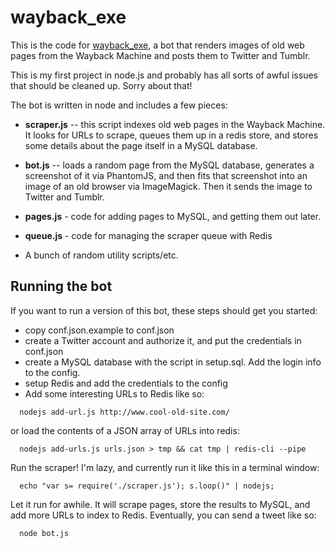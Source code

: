 wayback_exe
===========

This is the code for [wayback_exe](https://twitter.com/wayback_exe), a
bot that renders images of old web pages from the Wayback Machine and
posts them to Twitter and Tumblr.

This is my first project in node.js and probably has all sorts of
awful issues that should be cleaned up. Sorry about that!

The bot is written in node and includes a few pieces:

- **scraper.js** -- this script indexes old web pages in the Wayback
  Machine. It looks for URLs to scrape, queues them up in a redis
  store, and stores some details about the page itself in a MySQL
  database.
  
- **bot.js** -- loads a random page from the MySQL database, generates a
  screenshot of it via PhantomJS, and then fits that screenshot into
  an image of an old browser via ImageMagick. Then it sends the image
  to Twitter and Tumblr.

- **pages.js** - code for adding pages to MySQL, and getting them out
    later.

- **queue.js** - code for managing the scraper queue with Redis

- A bunch of random utility scripts/etc.
  
Running the bot
---------------

If you want to run a version of this bot, these steps should get you
started:

- copy conf.json.example to conf.json
- create a Twitter account and authorize it, and put the credentials
  in conf.json
- create a MySQL database with the script in setup.sql. Add the login
  info to the config.
- setup Redis and add the credentials to the config
- Add some interesting URLs to Redis like so:

```
  nodejs add-url.js http://www.cool-old-site.com/
```

or load the contents of a JSON array of URLs into redis:

```
  nodejs add-urls.js urls.json > tmp && cat tmp | redis-cli --pipe
```


Run the scraper! I'm lazy, and currently run it like this in a
terminal window:

```
  echo "var s= require('./scraper.js'); s.loop()" | nodejs;
```

Let it run for awhile. It will scrape pages, store the results to
MySQL, and add more URLs to index to Redis. Eventually, you can send a
tweet like so:

```
  node bot.js
```

